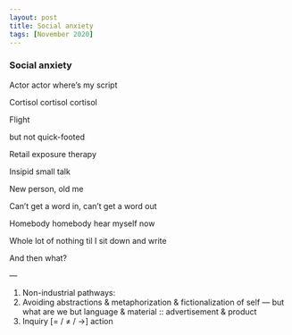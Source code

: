 ```yaml
---
layout: post
title: Social anxiety
tags: [November 2020]
---
```


### Social anxiety

Actor actor where’s my script

Cortisol cortisol cortisol

Flight

but not quick-footed

Retail exposure therapy

Insipid small talk

New person, old me

Can’t get a word in, can’t get a word out

Homebody homebody hear myself now

Whole lot of nothing til I sit down and write

And then what?

—

1. Non-industrial pathways:
2. Avoiding abstractions & metaphorization & fictionalization of self — but what are we but language & material :: advertisement & product
3. Inquiry [= / ≠ / →] action

